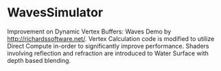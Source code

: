 # WavesSimulator
Improvement on Dynamic Vertex Buffers: Waves Demo by http://richardssoftware.net/. Vertex Calculation code is modified to utilize Direct Compute in-order to significantly improve performance. Shaders involving reflection and refraction are introduced to Water Surface with depth based blending.
